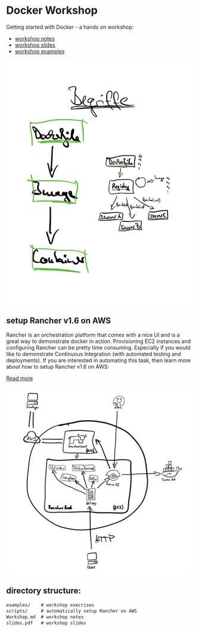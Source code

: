 # Docker Workshop

Getting started with Docker - a hands on workshop:

* [workshop notes](Workshop.md)
* [workshop slides](slides.pdf)
* [workshop examples](examples)

![docker-begriffe](scripts/images/docker-begriffe.png)

## setup Rancher v1.6 on AWS
 
Rancher is an orchestration platform that comes with a nice UI and is a great way to demonstrate docker in action. Provisioning EC2 instances and configuring Rancher can be pretty time consuming. Especially if you would like to demonstrate Continuous Integration (with automated testing and deployments).
If you are interested in automating this task, then learn more about how to setup Rancher v1.6 on AWS:

[Read more](scripts/README.md)

![rancher-architecture2](scripts/images/rancher-architecture2.png)

## directory structure:
```
examples/    # workshop execrises
scripts/     # automatically setup Rancher on AWS
Workshop.md  # workshop notes
slides.pdf   # workshop slides
```
